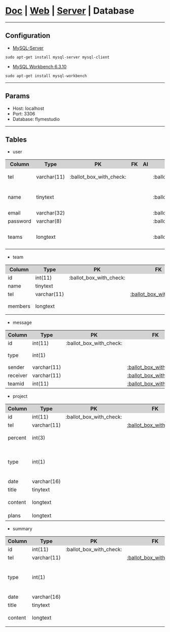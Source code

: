 # [Doc](https://github.com/FlymeStudio/FlymeStudio-Doc/blob/master/README.md) | [Web](https://github.com/FlymeStudio/FlymeStudio-Web/blob/master/README.md) | [Server](https://github.com/FlymeStudio/FlymeStudio-Server/blob/master/README.md) | Database

---
## Configuration

- [MySQL-Server](https://dev.mysql.com/downloads/mysql/)
```
sudo apt-get install mysql-server mysql-client
```

- [MySQL Workbench 6.3.10](https://dev.mysql.com/downloads/workbench/)
```
sudo apt-get install mysql-workbench
```

---
## Params

- Host: localhost
- Port: 3306
- Database: flymestudio

---
## Tables

- user

<table>
  <tr>
    <th width=15%, bgcolor=lightgrey>Column</th>
    <th width=15%, bgcolor=lightgrey>Type</th>
    <th width="10%", bgcolor=lightgrey>PK</th>
    <th width="10%", bgcolor=lightgrey>FK</th>
    <th width="10%", bgcolor=lightgrey>AI</th>
    <th width="10%", bgcolor=lightgrey>NN</th>
    <th width="30%", bgcolor=lightgrey>Note</th>
  </tr>
  <tr>
    <td id="user_tel">tel</td>
    <td>varchar(11)</td>
    <td>:ballot_box_with_check:</td>
    <td></td>
    <td></td>
    <td>:ballot_box_with_check:</td>
    <td>固定11位</td>
  </tr>
  <tr>
    <td>name</td>
    <td>tinytext</td>
    <td></td>
    <td></td>
    <td></td>
    <td>:ballot_box_with_check:</td>
    <td>2-4位中文</td>
  </tr>
  <tr>
    <td>email</td>
    <td>varchar(32)</td>
    <td></td>
    <td></td>
    <td></td>
    <td>:ballot_box_with_check:</td>
    <td></td>
  </tr>
  <tr>
    <td>password</td>
    <td>varchar(8)</td>
    <td></td>
    <td></td>
    <td></td>
    <td>:ballot_box_with_check:</td>
    <td></td>
  </tr>
  <tr>
    <td>teams</td>
    <td>longtext</td>
    <td></td>
    <td></td>
    <td></td>
    <td>:ballot_box_with_check:</td>
    <td>JSON字符串</td>
  </tr>
</table>

- team

<table>
  <tr>
    <th width=15%, bgcolor=lightgrey>Column</th>
    <th width=15%, bgcolor=lightgrey>Type</th>
    <th width="10%", bgcolor=lightgrey>PK</th>
    <th width="10%", bgcolor=lightgrey>FK</th>
    <th width="10%", bgcolor=lightgrey>AI</th>
    <th width="10%", bgcolor=lightgrey>NN</th>
    <th width="30%", bgcolor=lightgrey>Note</th>
  </tr>
  <tr>
    <td>id</td>
    <td>int(11)</td>
    <td>:ballot_box_with_check:</td>
    <td></td>
    <td>:ballot_box_with_check:</td>
    <td>:ballot_box_with_check:</td>
    <td></td>
  </tr>
  <tr>
    <td>name</td>
    <td>tinytext</td>
    <td></td>
    <td></td>
    <td></td>
    <td>:ballot_box_with_check:</td>
    <td></td>
  </tr>
  <tr>
    <td>tel</td>
    <td>varchar(11)</td>
    <td></td>
    <td><a href="#user_tel">:ballot_box_with_check:</a></td>
    <td></td>
    <td>:ballot_box_with_check:</td>
    <td>user.tel</td>
  </tr>
  <tr>
    <td>members</td>
    <td>longtext</td>
    <td></td>
    <td></td>
    <td></td>
    <td>:ballot_box_with_check:</td>
    <td>JSON字符串</td>
  </tr>
</table>

- message

<table>
  <tr>
    <th width=15%, bgcolor=lightgrey>Column</th>
    <th width=15%, bgcolor=lightgrey>Type</th>
    <th width="10%", bgcolor=lightgrey>PK</th>
    <th width="10%", bgcolor=lightgrey>FK</th>
    <th width="10%", bgcolor=lightgrey>AI</th>
    <th width="10%", bgcolor=lightgrey>NN</th>
    <th width="30%", bgcolor=lightgrey>Note</th>
  </tr>
  <tr>
    <td>id</td>
    <td>int(11)</td>
    <td>:ballot_box_with_check:</td>
    <td></td>
    <td>:ballot_box_with_check:</td>
    <td>:ballot_box_with_check:</td>
    <td></td>
  </tr>
  <tr>
    <td>type</td>
    <td>int(1)</td>
    <td></td>
    <td></td>
    <td></td>
    <td>:ballot_box_with_check:</td>
    <td>1=invite；2=apply</td>
  </tr>
  <tr>
    <td>sender</td>
    <td>varchar(11)</td>
    <td></td>
    <td><a href="#user_tel">:ballot_box_with_check:</a></td>
    <td></td>
    <td>:ballot_box_with_check:</td>
    <td>user.tel</td>
  </tr>
  <tr>
    <td>receiver</td>
    <td>varchar(11)</td>
    <td></td>
    <td><a href="#user_tel">:ballot_box_with_check:</a></td>
    <td></td>
    <td>:ballot_box_with_check:</td>
    <td>user.tel</td>
  </tr>
  <tr>
    <td>teamid</td>
    <td>int(11)</td>
    <td></td>
    <td><a href="#team_id">:ballot_box_with_check:</a></td>
    <td></td>
    <td>:ballot_box_with_check:</td>
    <td>team.id</td>
  </tr>
</table>

- project

<table>
  <tr>
    <th width=15%, bgcolor=lightgrey>Column</th>
    <th width=15%, bgcolor=lightgrey>Type</th>
    <th width="10%", bgcolor=lightgrey>PK</th>
    <th width="10%", bgcolor=lightgrey>FK</th>
    <th width="10%", bgcolor=lightgrey>AI</th>
    <th width="10%", bgcolor=lightgrey>NN</th>
    <th width="30%", bgcolor=lightgrey>Note</th>
  </tr>
  <tr>
    <td>id</td>
    <td>int(11)</td>
    <td>:ballot_box_with_check:</td>
    <td></td>
    <td>:ballot_box_with_check:</td>
    <td>:ballot_box_with_check:</td>
    <td></td>
  </tr>
  <tr>
    <td>tel</td>
    <td>varchar(11)</td>
    <td></td>
    <td><a href="#user_tel">:ballot_box_with_check:</a></td>
    <td></td>
    <td>:ballot_box_with_check:</td>
    <td>user.tel</td>
  </tr>
  <tr>
    <td>percent</td>
    <td>int(3)</td>
    <td></td>
    <td></a></td>
    <td></td>
    <td>:ballot_box_with_check:</td>
    <td>最大3位，默认为0</td>
  </tr>
  <tr>
    <td>type</td>
    <td>int(1)</td>
    <td></td>
    <td></td>
    <td></td>
    <td>:ballot_box_with_check:</td>
    <td>1=Yearly；2=Monthly；3=Weekly；4=Daily</td>
  </tr>
  <tr>
    <td>date</td>
    <td>varchar(16)</td>
    <td></td>
    <td></td>
    <td></td>
    <td>:ballot_box_with_check:</td>
    <td></td>
  </tr>
  <tr>
    <td>title</td>
    <td>tinytext</td>
    <td></td>
    <td></td>
    <td></td>
    <td>:ballot_box_with_check:</td>
    <td></td>
  </tr>
  <tr>
    <td>content</td>
    <td>longtext</td>
    <td></td>
    <td></td>
    <td></td>
    <td>:ballot_box_with_check:</td>
    <td>Markdown内容</td>
  </tr>
  <tr>
    <td>plans</td>
    <td>longtext</td>
    <td></td>
    <td></td>
    <td></td>
    <td>:ballot_box_with_check:</td>
    <td>JSON字符串</td>
  </tr>
</table>

- summary

<table>
  <tr>
    <th width=15%, bgcolor=lightgrey>Column</th>
    <th width=15%, bgcolor=lightgrey>Type</th>
    <th width="10%", bgcolor=lightgrey>PK</th>
    <th width="10%", bgcolor=lightgrey>FK</th>
    <th width="10%", bgcolor=lightgrey>AI</th>
    <th width="10%", bgcolor=lightgrey>NN</th>
    <th width="30%", bgcolor=lightgrey>Note</th>
  </tr>
  <tr>
    <td>id</td>
    <td>int(11)</td>
    <td>:ballot_box_with_check:</td>
    <td></td>
    <td>:ballot_box_with_check:</td>
    <td>:ballot_box_with_check:</td>
    <td></td>
  </tr>
  <tr>
    <td>tel</td>
    <td>varchar(11)</td>
    <td></td>
    <td><a href="#user_tel">:ballot_box_with_check:</a></td>
    <td></td>
    <td>:ballot_box_with_check:</td>
    <td>user.tel</td>
  </tr>
  <tr>
    <td>type</td>
    <td>int(1)</td>
    <td></td>
    <td></td>
    <td></td>
    <td>:ballot_box_with_check:</td>
    <td>1=Yearly；2=Monthly；3=Weekly；4=Daily</td>
  </tr>
  <tr>
    <td>date</td>
    <td>varchar(16)</td>
    <td></td>
    <td></td>
    <td></td>
    <td>:ballot_box_with_check:</td>
    <td></td>
  </tr>
  <tr>
    <td>title</td>
    <td>tinytext</td>
    <td></td>
    <td></td>
    <td></td>
    <td>:ballot_box_with_check:</td>
    <td></td>
  </tr>
  <tr>
    <td>content</td>
    <td>longtext</td>
    <td></td>
    <td></td>
    <td></td>
    <td>:ballot_box_with_check:</td>
    <td>Markdown内容</td>
  </tr>
</table>
